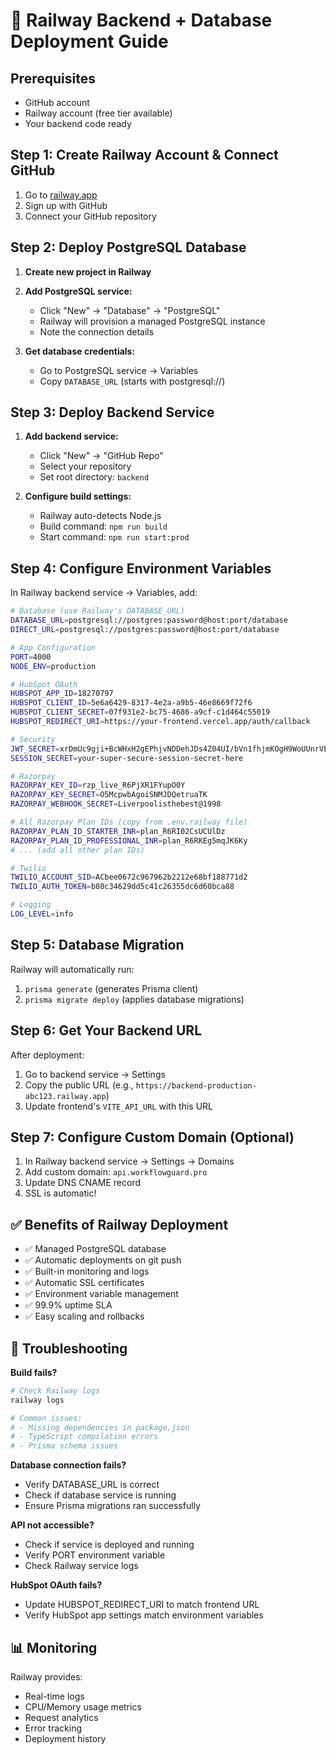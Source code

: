 # 🚀 Railway Backend + Database Deployment Guide

## Prerequisites
- GitHub account
- Railway account (free tier available)
- Your backend code ready

## Step 1: Create Railway Account & Connect GitHub

1. Go to [railway.app](https://railway.app)
2. Sign up with GitHub
3. Connect your GitHub repository

## Step 2: Deploy PostgreSQL Database

1. **Create new project in Railway**
2. **Add PostgreSQL service:**
   - Click "New" → "Database" → "PostgreSQL"
   - Railway will provision a managed PostgreSQL instance
   - Note the connection details

3. **Get database credentials:**
   - Go to PostgreSQL service → Variables
   - Copy `DATABASE_URL` (starts with postgresql://)

## Step 3: Deploy Backend Service

1. **Add backend service:**
   - Click "New" → "GitHub Repo"
   - Select your repository
   - Set root directory: `backend`

2. **Configure build settings:**
   - Railway auto-detects Node.js
   - Build command: `npm run build`
   - Start command: `npm run start:prod`

## Step 4: Configure Environment Variables

In Railway backend service → Variables, add:

```bash
# Database (use Railway's DATABASE_URL)
DATABASE_URL=postgresql://postgres:password@host:port/database
DIRECT_URL=postgresql://postgres:password@host:port/database

# App Configuration
PORT=4000
NODE_ENV=production

# HubSpot OAuth
HUBSPOT_APP_ID=18270797
HUBSPOT_CLIENT_ID=5e6a6429-8317-4e2a-a9b5-46e8669f72f6
HUBSPOT_CLIENT_SECRET=07f931e2-bc75-4686-a9cf-c1d464c55019
HUBSPOT_REDIRECT_URI=https://your-frontend.vercel.app/auth/callback

# Security
JWT_SECRET=xrDmUc9gji+BcWHxH2gEPhjvNDDehJDs4Z04UI/bVn1fhjmKOgH9WoUUnrVEFYcaTlYmbUdhaoSysZWHiNy5Dw==
SESSION_SECRET=your-super-secure-session-secret-here

# Razorpay
RAZORPAY_KEY_ID=rzp_live_R6PjXR1FYupO0Y
RAZORPAY_KEY_SECRET=O5McpwbAgoiSNMJDQetruaTK
RAZORPAY_WEBHOOK_SECRET=Liverpoolisthebest@1998

# All Razorpay Plan IDs (copy from .env.railway file)
RAZORPAY_PLAN_ID_STARTER_INR=plan_R6RI02CsUCUlDz
RAZORPAY_PLAN_ID_PROFESSIONAL_INR=plan_R6RKEg5mqJK6Ky
# ... (add all other plan IDs)

# Twilio
TWILIO_ACCOUNT_SID=ACbee0672c967962b2212e68bf188771d2
TWILIO_AUTH_TOKEN=b80c34629dd5c41c26355dc6d60bca88

# Logging
LOG_LEVEL=info
```

## Step 5: Database Migration

Railway will automatically run:
1. `prisma generate` (generates Prisma client)
2. `prisma migrate deploy` (applies database migrations)

## Step 6: Get Your Backend URL

After deployment:
1. Go to backend service → Settings
2. Copy the public URL (e.g., `https://backend-production-abc123.railway.app`)
3. Update frontend's `VITE_API_URL` with this URL

## Step 7: Configure Custom Domain (Optional)

1. In Railway backend service → Settings → Domains
2. Add custom domain: `api.workflowguard.pro`
3. Update DNS CNAME record
4. SSL is automatic!

## ✅ Benefits of Railway Deployment

- ✅ Managed PostgreSQL database
- ✅ Automatic deployments on git push
- ✅ Built-in monitoring and logs
- ✅ Automatic SSL certificates
- ✅ Environment variable management
- ✅ 99.9% uptime SLA
- ✅ Easy scaling and rollbacks

## 🔧 Troubleshooting

**Build fails?**
```bash
# Check Railway logs
railway logs

# Common issues:
# - Missing dependencies in package.json
# - TypeScript compilation errors
# - Prisma schema issues
```

**Database connection fails?**
- Verify DATABASE_URL is correct
- Check if database service is running
- Ensure Prisma migrations ran successfully

**API not accessible?**
- Check if service is deployed and running
- Verify PORT environment variable
- Check Railway service logs

**HubSpot OAuth fails?**
- Update HUBSPOT_REDIRECT_URI to match frontend URL
- Verify HubSpot app settings match environment variables

## 📊 Monitoring

Railway provides:
- Real-time logs
- CPU/Memory usage metrics
- Request analytics
- Error tracking
- Deployment history
